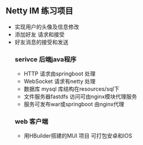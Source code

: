 ## Netty IM 练习项目
+ 实现用户的头像及信息修改
+ 添加好友 请求和接受
+ 好友消息的接受和发送
   ### serivce  后端java程序 
   + HTTP 请求由springboot 处理
   + WebSocket 请求有netty 处理
   + 数据库 mysql 库结构在resources/sql下
   + 文件服务器fastdfs 访问可由nginx模块代理服务 
   + 服务可发布war或springboot 由nginx代理
   ### web  客户端
   + 用HBuilder搭建的MUI 项目  可打包安卓和IOS 